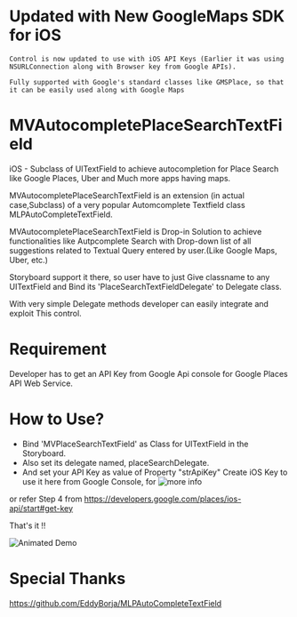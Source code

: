 # Updated with New GoogleMaps SDK for iOS
    Control is now updated to use with iOS API Keys (Earlier it was using NSURLConnection along with Browser key from Google APIs).
    
    Fully supported with Google's standard classes like GMSPlace, so that it can be easily used along with Google Maps


# MVAutocompletePlaceSearchTextField
iOS - Subclass of UITextField to achieve autocompletion for Place Search like Google Places, Uber and Much more apps having maps.


MVAutocompletePlaceSearchTextField is an extension (in actual case,Subclass) of a very popular Automcomplete Textfield class MLPAutoCompleteTextField. 

MVAutocompletePlaceSearchTextField is Drop-in Solution to achieve functionalities like Autpcomplete Search with Drop-down list of all suggestions related to Textual Query entered by user.(Like Google Maps, Uber, etc.)

Storyboard support it there, so user have to just Give classname to any UITextField and Bind its 'PlaceSearchTextFieldDelegate' to Delegate class.

With very simple Delegate methods developer can easily integrate and exploit This control.

# Requirement

Developer has to get an API Key from Google Api console for Google Places API Web Service.

# How to Use?

- Bind 'MVPlaceSearchTextField' as Class for UITextField in the Storyboard.
- Also set its delegate named, placeSearchDelegate.
- And set your API Key as value of Property "strApiKey"
    Create iOS Key to use it here from Google Console, for ![more info](https://console.developers.google.com/flows/enableapi?apiid=placesios,maps_ios_backend&keyType=CLIENT_SIDE_IOS)

 or refer Step 4 from
https://developers.google.com/places/ios-api/start#get-key

That's it !!


![Animated Demo](https://www.dropbox.com/s/m6angscdzxh7do7/MVPlaceSearch.gif?dl=1)


# Special Thanks
https://github.com/EddyBorja/MLPAutoCompleteTextField
